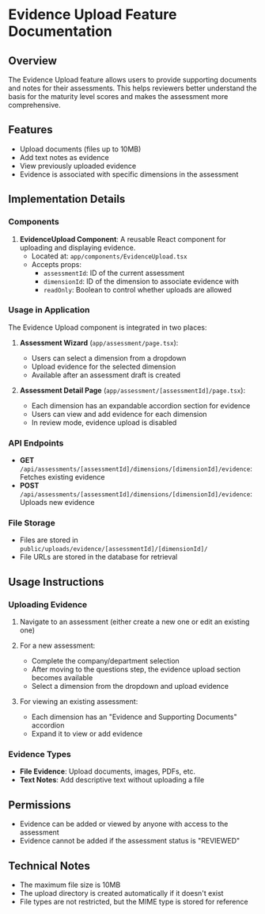 # Evidence Upload Feature Documentation

## Overview

The Evidence Upload feature allows users to provide supporting documents and notes for their assessments. This helps reviewers better understand the basis for the maturity level scores and makes the assessment more comprehensive.

## Features

- Upload documents (files up to 10MB)
- Add text notes as evidence
- View previously uploaded evidence
- Evidence is associated with specific dimensions in the assessment

## Implementation Details

### Components

1. **EvidenceUpload Component**: A reusable React component for uploading and displaying evidence.
   - Located at: `app/components/EvidenceUpload.tsx`
   - Accepts props:
     - `assessmentId`: ID of the current assessment
     - `dimensionId`: ID of the dimension to associate evidence with
     - `readOnly`: Boolean to control whether uploads are allowed

### Usage in Application

The Evidence Upload component is integrated in two places:

1. **Assessment Wizard** (`app/assessment/page.tsx`):
   - Users can select a dimension from a dropdown
   - Upload evidence for the selected dimension
   - Available after an assessment draft is created

2. **Assessment Detail Page** (`app/assessment/[assessmentId]/page.tsx`):
   - Each dimension has an expandable accordion section for evidence
   - Users can view and add evidence for each dimension
   - In review mode, evidence upload is disabled

### API Endpoints

- **GET** `/api/assessments/[assessmentId]/dimensions/[dimensionId]/evidence`: Fetches existing evidence
- **POST** `/api/assessments/[assessmentId]/dimensions/[dimensionId]/evidence`: Uploads new evidence

### File Storage

- Files are stored in `public/uploads/evidence/[assessmentId]/[dimensionId]/`
- File URLs are stored in the database for retrieval

## Usage Instructions

### Uploading Evidence

1. Navigate to an assessment (either create a new one or edit an existing one)
2. For a new assessment:
   - Complete the company/department selection
   - After moving to the questions step, the evidence upload section becomes available
   - Select a dimension from the dropdown and upload evidence

3. For viewing an existing assessment:
   - Each dimension has an "Evidence and Supporting Documents" accordion
   - Expand it to view or add evidence

### Evidence Types

- **File Evidence**: Upload documents, images, PDFs, etc.
- **Text Notes**: Add descriptive text without uploading a file

## Permissions

- Evidence can be added or viewed by anyone with access to the assessment
- Evidence cannot be added if the assessment status is "REVIEWED"

## Technical Notes

- The maximum file size is 10MB
- The upload directory is created automatically if it doesn't exist
- File types are not restricted, but the MIME type is stored for reference 